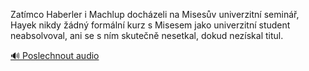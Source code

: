 
Zatímco Haberler i Machlup docházeli na Misesův univerzitní seminář, Hayek nikdy žádný formální kurz s Misesem jako univerzitní student neabsolvoval, ani se s ním skutečně nesetkal, dokud nezískal titul.

[🔊 Poslechnout audio](/data/7-paragraphs/audio/chapter_176/para_003-Zatmco-Haberler-i-Machlup-dochzeli-na-Misesv-un.mp3)
